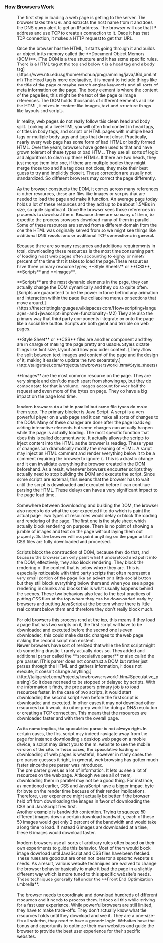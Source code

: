 
### How Browsers Work
<dd>The first step in loading a web page is getting to the server. The browser takes the URL and extracts the host name from it and does the DNS query alert to get an IP address. The browser will use that IP address and use TCP to create a connection to it. Once it has that TCP connection, it makes a HTTP request to get that URL.</dd><br />
 <dd>Once the browser has the HTML, it starts going through it and builds an object in its memory called the **Document Object Memory (DOM)**. [The DOM is a tree structure and it has some specific rules. There is a HTML tag at the top and below it is a head tag and a body tag](https://www.ntu.edu.sg/home/ehchua/programming/java/J6d_xml.html) The Head tag is more declarative, it is meant to include things like the title of the page or maybe search engine keywords and all sorts of meta information on the page. The body element is where the content of the page lies, this might be the text of the page or image references. The DOM holds thousands of different elements and like the HTML, it mixes in content like images, text and structure things like layouts and scripts.</dd><br />
<dd>In reality, web pages do not really follow this clean head and body split. Looking at a live HTML you will often find content in head tags, or titles in body tags, and scripts or HTML pages with multiple head tags or multiple body tags and tags that do not close. Practically, nearly every web page has some form of bad HTML or badly formed HTML. Over the years, browsers have gotten used to that and have grown tolerant of these types of bad HTML. They use all sorts of logic and algorithms to clean up these HTMLs. If there are two heads, they just merge them into one, if there are multiple bodies they might merge those too and if a tag does not close, they make their best guess to try and implicitly close it. These correction are usually not standardized. So different browsers may correct the page differently.</dd><br />
<dd>As the browser constructs the DOM, it comes across many references to other resources, these are files like images or scripts that are needed to load the page and make it function. An average page today holds a lot of these resources and they add up to be about 1.5MBs in size, so quite significant. Once the browser sees those references in proceeds to download them. Because there are so many of them, to expedite the process browsers download many of them in parallel. Some of these resources are served from a different domain from the one the HTML was originally served from so we might see things like additional DNS resolutions or additional TCP connections in general.</dd><br /> 
<dd>Because there are so many resources and additional requirements in total, downloading these resources is the most time consuming part of loading most web pages often accounting to eighty or ninety percent of the time that it takes to load the page.These resources have three primary resource types;  **Style Sheets** or **CSS**, **Scripts** and **Images**.</dd><br />
<dd>**Scripts** are the most dynamic elements in the page, they can actually change the DOM dynamically and they do so quite often. [Scripts are guaranteed to be the power in force behind any animation and interaction within the page like collapsing menus or sections that move around.](https://thescriptinglanguages.wikispaces.com/How+scripting+languages+and+javascript+improve+functionality+M2) They are also the primary way that third party components integrate on onto the page like a social like button. Scripts are both great and terrible on web pages.</dd><br />
<dd>**Style Sheet** or **CSS** files are another component and they are in charge of making the page pretty and usable. Styles dictate things like font size, layout and how you order content. [They allow the split between text, images and content of the page and the design of it, making it easier to update the two separately.](http://taligarsiel.com/Projects/howbrowserswork1.htm#Style_sheets)</dd><br />

<dd>**Images** are the most common resource on the page. They are very simple and don't do much apart from showing up, but they do compensate for that in volume. Images account for over half the request and even more of the bytes on page. They do have a big impact on the page load time.</dd><br />
<dd>Modern browsers do a lot in parallel but some file types do make them stop. The primary blocker is Java Script. A script is a very powerful player on a web page and it can make all sorts of changes to the DOM. Many of these changer are done after the page loads eg adding interactive elements but some changes can actually happen while the page is actually loading. The most specific function that does this is called document.write. It actually allows the scripts to inject content into the HTML as the browser is reading. These types of changes can dramatically modify the meaning of HTML. A script may inject an HTML comment and render everything below it to be a comment requiring the browser to ignore it. This is a drastic change and it can invalidate everything the browser created in the DOM beforehand. As a result, whenever browsers encounter scripts they actually need to stop building the DOM and execute the script. Since some scripts are external, this means that the browser has to wait until the script is downloaded and executed before it can continue parsing the HTML. These delays can have a very significant impact to the page load time.</dd><br />
<dd>Somewhere between downloading and building the DOM, the browser also needs to do what the user expected it to do which is paint the actual page. Two types of resources would delay or block the loading and rendering of the page. The first one is the style sheet which actually block rendering on purpose. There is no point of showing a jumble of images and text on the page without laying them out properly. So the browser will not paint anything on the page until all CSS files are fully downloaded and processed.<dd><br />
<dd>Scripts block the construction of DOM, because they do that, and because the browser can only paint what it understood and put it into the DOM, effectively, they also block rendering. They block the rendering of the content that is below where they are. This is especially noticeable with third party scripts that often represent a very small portion of the page like an advert or a little social button but they still block everything below them and when you see a page rendering in chunks and blocks this is what usually happens behind the scenes. These two behaviors also lead to the best practices of putting CSS files at the top where they can be downloaded early by browsers and putting JavaScript at the bottom where there is little real content below them and therefore they don't really block much.</dd><br />
<dd>For old browsers this process rend at the top, this means if they load a page that has two scripts on it, the first script will have to be downloaded and executed before the second one is even downloaded, this could make drastic changes to the web page making the second script non existent.</dd>
<dd>Newer browsers have sort of realized that while the first script might do something drastic it rarely actually does so. They added and additional parser called the **speculative parser** or also called the pre parser. [This parser does not construct a DOM but rather just parses through the HTML and gathers information, it does not execute, it doesn't change anything.](http://taligarsiel.com/Projects/howbrowserswork1.htm#Speculative_parsing) So it does not need to be stopped or delayed by scripts. With the information it finds, the pre parsers primary job is to load resources faster. In the case of two scripts, it would start downloading the second script even before the first script is downloaded and executed.  In other cases it may not download other resources but it would do other prep work like doing a DNS resolution or creating a TCP connection. This means that the resources are downloaded faster and with them the overall page.</dd><br /> 
<dd>As its name implies, the speculative parser is not always right. In certain cases, the first script may indeed navigate away from the page for instance downloading a desktop web page on a mobile device, a script may direct you to the m. website to see the mobile version of the site. In these cases, the speculative loading or downloading of web pages is wasteful, however in many cases the pre parser guesses it right, in general, web browsing has gotten much faster since the pre parser was introduced.</dd>
<dd>The pre parser gives us a lot of information. It lets us see a lot of resources on the web page. Although we see all of them, downloading them in parallel may not be a good thing. For instance, as mentioned earlier, CSS and JavaScript have a bigger impact byte for byte on the render time because of their render implications. Therefore, user experience might actually be better if the browser held off from downloading the images in favor of downloading the CSS and JavaScript files first.</dd> 
<dd>Another example is bandwidth contention. Trying to squeeze 50 different images down a certain download bandwidth, each of these 50 images would get only 2 percent of the bandwidth and would take a long time to load. If instead 6 images are downloaded at a time, these 6 images would download faster.</dd><br />
<dd>Modern browsers use all sorts of arbitrary rules often based on their own experiments to guide this behavior. Most of them would block image download until JavaScript and CSS files have been fetched. These rules are good but are often not ideal for a specific website's needs. As a result, various website techniques are  evolved to change the browser behavior basically to make it load the page in a slightly different way which is more tuned to this specific website's needs. 
These techniques generally fall under the **Front End Optimization umbrella**.</dd><br />
<dd>The browser needs to coordinate and download hundreds of different resources and it needs to process them. It does all this while striving for a fast user experience. While powerful browsers are still limited, they have to make trade-offs. They don't actually know what the resources holds until they download and see it. They are a one-size-fits all solution, they need to have a generic logic. Websites have the bonus and opportunity to optimize their own websites and guide the browser to provide the best  user experience for their specific websites.</dd>
